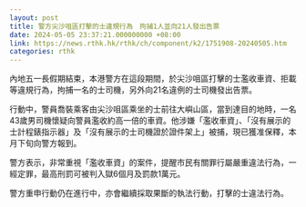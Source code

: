 ```yaml
---
layout: post
title: 警方尖沙咀區打擊的士違規行為　拘捕1人並向21人發出告票
date: 2024-05-05 23:37:21.000000000 +08:00
link: https://news.rthk.hk/rthk/ch/component/k2/1751908-20240505.htm
categories: rthk
---
```


內地五一長假期結束，本港警方在這段期間，於尖沙咀區打擊的士濫收車資、拒載等違規行為，拘捕一名的士司機，另外向21名違例的士司機發出告票。

行動中，警員喬裝乘客由尖沙咀區乘坐的士前往大嶼山區，當到達目的地時，一名43歲男司機懷疑向警員濫收約高一倍的車資。他涉嫌「濫收車資」、「沒有展示的士計程錶指示器」及「沒有展示的士司機證於證件架上」被捕，現已獲准保釋，本月下旬向警方報到。

警方表示，非常重視「濫收車資」的案件，提醒市民有關罪行屬嚴重違法行為，一經定罪，最高刑罰可被判入獄6個月及罰款1萬元。  

警方重申行動仍在進行中，亦會繼續採取果斷的執法行動，打擊的士違法行為。
